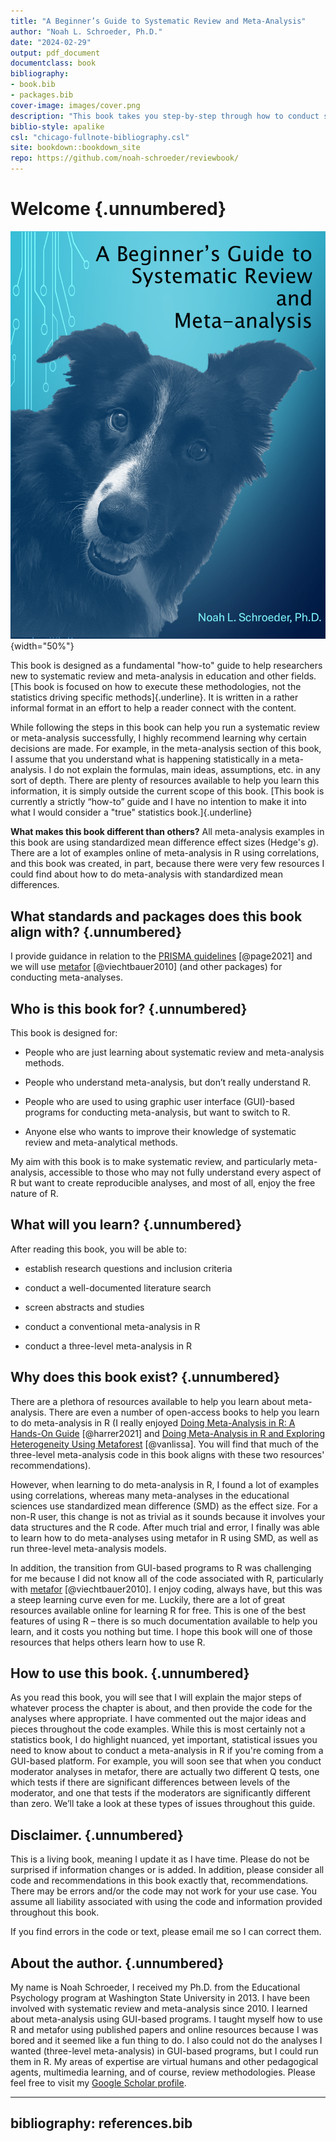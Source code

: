 ```yaml
---
title: "A Beginner’s Guide to Systematic Review and Meta-Analysis"
author: "Noah L. Schroeder, Ph.D."
date: "2024-02-29"
output: pdf_document
documentclass: book
bibliography:
- book.bib
- packages.bib
cover-image: images/cover.png
description: "This book takes you step-by-step through how to conduct systematic reviews and meta-analyses using standardized mean difference effect sizes. The meta-analysis examples are provided using the metafor package for R.\n"
biblio-style: apalike
csl: "chicago-fullnote-bibliography.csl"
site: bookdown::bookdown_site
repo: https://github.com/noah-schroeder/reviewbook/ 
---
```


# Welcome {.unnumbered}

![](images/cover.png){width="50%"}

This book is designed as a fundamental "how-to" guide to help researchers new to systematic review and meta-analysis in education and other fields. [This book is focused on how to execute these methodologies, not the statistics driving specific methods]{.underline}. It is written in a rather informal format in an effort to help a reader connect with the content.

While following the steps in this book can help you run a systematic review or meta-analysis successfully, I highly recommend learning why certain decisions are made. For example, in the meta-analysis section of this book, I assume that you understand what is happening statistically in a meta-analysis. I do not explain the formulas, main ideas, assumptions, etc. in any sort of depth. There are plenty of resources available to help you learn this information, it is simply outside the current scope of this book. [This book is currently a strictly “how-to” guide and I have no intention to make it into what I would consider a "true" statistics book.]{.underline}

**What makes this book different than others?** All meta-analysis examples in this book are using standardized mean difference effect sizes (Hedge's *g*). There are a lot of examples online of meta-analysis in R using correlations, and this book was created, in part, because there were very few resources I could find about how to do meta-analysis with standardized mean differences.

## What standards and packages does this book align with? {.unnumbered}

I provide guidance in relation to the [PRISMA guidelines](http://www.prisma-statement.org/) [@page2021] and we will use [metafor](http://www.metafor-project.org/doku.php/metafor) [@viechtbauer2010] (and other packages) for conducting meta-analyses.

## Who is this book for? {.unnumbered}

This book is designed for:

-   People who are just learning about systematic review and meta-analysis methods.

-   People who understand meta-analysis, but don’t really understand R.

-   People who are used to using graphic user interface (GUI)-based programs for conducting meta-analysis, but want to switch to R.

-   Anyone else who wants to improve their knowledge of systematic review and meta-analytical methods.

My aim with this book is to make systematic review, and particularly meta-analysis, accessible to those who may not fully understand every aspect of R but want to create reproducible analyses, and most of all, enjoy the free nature of R.

## What will you learn? {.unnumbered}

After reading this book, you will be able to:

-   establish research questions and inclusion criteria

-   conduct a well-documented literature search

-   screen abstracts and studies

-   conduct a conventional meta-analysis in R

-   conduct a three-level meta-analysis in R

## Why does this book exist? {.unnumbered}

There are a plethora of resources available to help you learn about meta-analysis. There are even a number of open-access books to help you learn to do meta-analysis in R (I really enjoyed [Doing Meta-Analysis in R: A Hands-On Guide](#0) [@harrer2021] and [Doing Meta-Analysis in R and Exploring Heterogeneity Using Metaforest](#0) [@vanlissa]. You will find that much of the three-level meta-analysis code in this book aligns with these two resources' recommendations).

However, when learning to do meta-analysis in R, I found a lot of examples using correlations, whereas many meta-analyses in the educational sciences use standardized mean difference (SMD) as the effect size. For a non-R user, this change is not as trivial as it sounds because it involves your data structures and the R code. After much trial and error, I finally was able to learn how to do meta-analyses using metafor in R using SMD, as well as run three-level meta-analysis models.

In addition, the transition from GUI-based programs to R was challenging for me because I did not know all of the code associated with R, particularly with [metafor](http://www.metafor-project.org/doku.php/metafor) [@viechtbauer2010]. I enjoy coding, always have, but this was a steep learning curve even for me. Luckily, there are a lot of great resources available online for learning R for free. This is one of the best features of using R – there is so much documentation available to help you learn, and it costs you nothing but time. I hope this book will one of those resources that helps others learn how to use R.

## How to use this book. {.unnumbered}

As you read this book, you will see that I will explain the major steps of whatever process the chapter is about, and then provide the code for the analyses where appropriate. I have commented out the major ideas and pieces throughout the code examples. While this is most certainly not a statistics book, I do highlight nuanced, yet important, statistical issues you need to know about to conduct a meta-analysis in R if you're coming from a GUI-based platform. For example, you will soon see that when you conduct moderator analyses in metafor, there are actually two different Q tests, one which tests if there are significant differences between levels of the moderator, and one that tests if the moderators are significantly different than zero. We’ll take a look at these types of issues throughout this guide.

## Disclaimer. {.unnumbered}

This is a living book, meaning I update it as I have time. Please do not be surprised if information changes or is added. In addition, please consider all code and recommendations in this book exactly that, recommendations. There may be errors and/or the code may not work for your use case. You assume all liability associated with using the code and information provided throughout this book.

If you find errors in the code or text, please email me so I can correct them.

## About the author. {.unnumbered}

My name is Noah Schroeder, I received my Ph.D. from the Educational Psychology program at Washington State University in 2013. I have been involved with systematic review and meta-analysis since 2010. I learned about meta-analysis using GUI-based programs. I taught myself how to use R and metafor using published papers and online resources because I was bored and it seemed like a fun thing to do. I also could not do the analyses I wanted (three-level meta-analysis) in GUI-based programs, but I could run them in R. My areas of expertise are virtual humans and other pedagogical agents, multimedia learning, and of course, review methodologies. Please feel free to visit my [Google Scholar profile](https://scholar.google.com/citations?user=W-Ij6voAAAAJ&hl=en&oi=ao).



---
bibliography: references.bib
---
